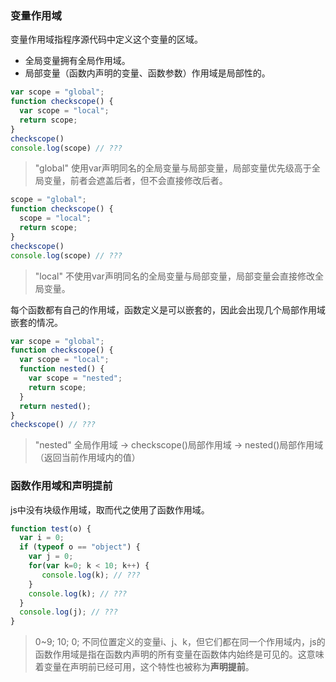 ### 变量作用域
变量作用域指程序源代码中定义这个变量的区域。
- 全局变量拥有全局作用域。
- 局部变量（函数内声明的变量、函数参数）作用域是局部性的。
```js
var scope = "global";
function checkscope() {
  var scope = "local";
  return scope;
}
checkscope()
console.log(scope) // ???
```
> "global"
使用var声明同名的全局变量与局部变量，局部变量优先级高于全局变量，前者会遮盖后者，但不会直接修改后者。

```js
scope = "global";
function checkscope() {
  scope = "local";
  return scope;
}
checkscope()
console.log(scope) // ???
```
> "local"
不使用var声明同名的全局变量与局部变量，局部变量会直接修改全局变量。

每个函数都有自己的作用域，函数定义是可以嵌套的，因此会出现几个局部作用域嵌套的情况。
```js
var scope = "global";
function checkscope() {
  var scope = "local";
  function nested() {
    var scope = "nested";
    return scope;
  }
  return nested();
}
checkscope() // ???
```
> "nested"
全局作用域 -> checkscope()局部作用域 -> nested()局部作用域（返回当前作用域内的值）

### 函数作用域和声明提前
js中没有块级作用域，取而代之使用了函数作用域。
```js
function test(o) {
  var i = 0;
  if (typeof o == "object") {
    var j = 0;
    for(var k=0; k < 10; k++) {
       console.log(k); // ???
    }
    console.log(k); // ???
  }
  console.log(j); // ???
}
```
> 0~9; 10; 0;
不同位置定义的变量i、j、k，但它们都在同一个作用域内，js的函数作用域是指在函数内声明的所有变量在函数体内始终是可见的。这意味着变量在声明前已经可用，这个特性也被称为**声明提前**。
